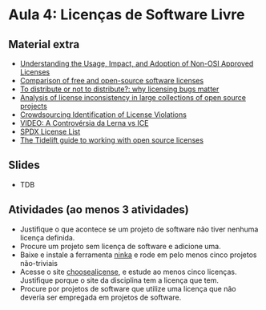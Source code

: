 # Aula 4: Licenças de Software Livre

## Material extra

- [Understanding the Usage, Impact, and Adoption of Non-OSI Approved Licenses](http://gustavopinto.org/lost+found/msr2018b.pdf)
- [Comparison of free and open-source software licenses](https://en.wikipedia.org/wiki/Comparison_of_free_and_open-source_software_licenses)
- [To distribute or not to distribute?: why licensing bugs matter](http://www.christophervendome.com/wp-content/uploads/2018/05/ICSE18-LicensingBugsCRC.pdf)
- [Analysis of license inconsistency in large collections of open source projects](https://link.springer.com/article/10.1007/s10664-016-9487-8)
- [Crowdsourcing Identification of License Violations](http://jcse.kiise.org/files/V9N4-03.pdf)
- [VIDEO: A Controvérsia da Lerna vs ICE](https://www.youtube.com/watch?v=WObC_2e0kZk)
- [SPDX License List](https://spdx.org/licenses/)
- [The Tidelift guide to working with open source licenses](https://blog.tidelift.com/introducing-the-tidelift-guide-to-working-with-open-source-licenses)

## Slides

- TDB

## Atividades (ao menos 3 atividades)

- Justifique o que acontece se um projeto de software não tiver nenhuma licença definida.
- Procure um projeto sem licença de software e adicione uma.
- Baixe e instale a ferramenta [ninka](https://github.com/dmgerman/ninka) e rode em pelo menos cinco projetos não-triviais
- Acesse o site [choosealicense](https://choosealicense.com/), e estude ao menos cinco licenças. Justifique porque o site da disciplina tem a licença que tem.
- Procure por projetos de software que utilize uma licença que não deveria ser empregada em projetos de software.
